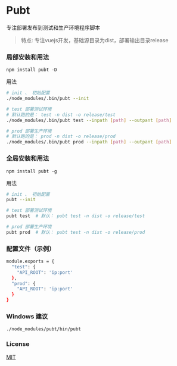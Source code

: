 # Pubt
专注部署发布到测试和生产环境程序脚本

> 特点: 专注vuejs开发，基础源目录为dist，部署输出目录release


### 局部安装和用法

```
npm install pubt -D
```

用法

``` bash
# init 、 初始配置
./node_modules/.bin/pubt --init

# test 部署测试环境
# 默认跑的是： test -n dist -o release/test
./node_modules/.bin/pubt test --inpath [path] --outpant [path]

# prod 部署生产环境
# 默认跑的是： prod -n dist -o release/prod
./node_modules/.bin/pubt prod --inpath [path] --outpant [path]

```


### 全局安装和用法

```
npm install pubt -g
```

用法

``` bash
# init 、 初始配置
pubt --init

# test 部署测试环境
pubt test  # 默认： pubt test -n dist -o release/test

# prod 部署生产环境
pubt prod  # 默认： pubt test -n dist -o release/prod

```

### 配置文件（示例）

```bash
module.exports = {
  "test": {
    "API_ROOT": 'ip:port'
  },
  "prod": {
    "API_ROOT": 'ip:port'
  }
}
```

### Windows 建议

````
./node_modules/pubt/bin/pubt
````


### License

[MIT](http://opensource.org/licenses/MIT)